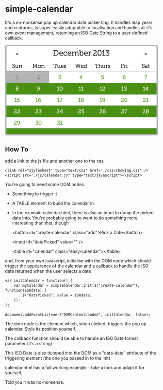 simple-calendar
===============

It's a no-nonsense pop up calendar date picker ting.
It handles leap years and centuries, is super-easily adaptable to localisation and handles all it's own event management, returning an ISO Date String to a user-defined callback.

![simple-calendar screenshot](/screenshots/screenshot.png "Outta the box styling")

How To
------

add a link to the js file and another one to the css

    <link rel="stylesheet" type="text/css" href="./css/showing.css" />
    <script src="./js/calendar.js" type="text/javascript"></script>

You're going to need some DOM nodes.

* Something to trigger it
* A TABLE element to build the calendar in
* In the example calendar.html, there is also an input to dump the picked date into. You're probably going to want to do something more interesting than that, though

    &lt;button id="create-calendar" class="add">Pick a Date&lt;/button>

    &lt;input id="datePicked" value="" />

    &lt;table id="calendar" class="easy-calendar">&lt;/table>

and, from your own javascript, initialise with the DOM node which should trigger the appearance of the calendar and a callback to handle the ISO date returned when the user selects a date


    var initCalendar = function() {
        var myCalendar = SimpleCalendar.init($("create-calendar"),  function(ISOdate) {
            $("datePicked").value = ISOdate;
        });
    };

    document.addEventListener("DOMContentLoaded", initCalendar, false);

The dom node is the element which, when clicked, triggers the pop up calendar. Style its position yourself.

The callback function should be able to handle an ISO Date format parameter (it's a string)

This ISO Date is also dumped into the DOM as a "data-date" attribute of the triggering element (the one you passed in to the init)

calendar.html has a full working example - take a look and adapt it for yourself.

Told you it was no-nonsense.


